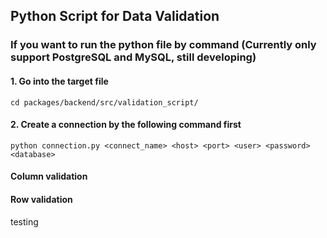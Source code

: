 ## Python Script for Data Validation

### If you want to run the python file by command (Currently only support PostgreSQL and MySQL, still developing)

#### 1. Go into the target file
    cd packages/backend/src/validation_script/
#### 2. Create a connection by the following command first
    python connection.py <connect_name> <host> <port> <user> <password> <database>


#### Column validation

#### Row validation

testing